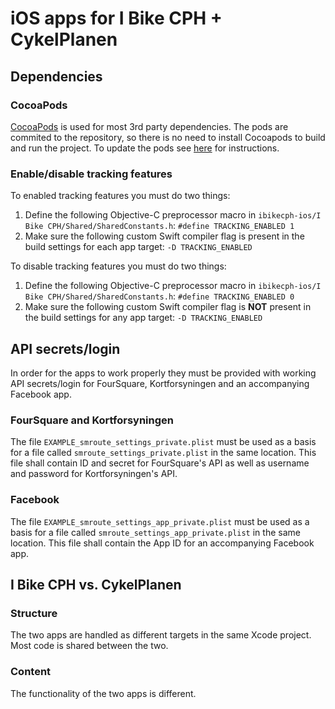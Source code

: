 # iOS apps for I Bike CPH + CykelPlanen 

## Dependencies
### CocoaPods
[CocoaPods](http://cocoapods.org) is used for most 3rd party dependencies. The pods are commited to the repository, so there is no need to install Cocoapods to build and run the project. To update the pods see [here](http://guides.cocoapods.org/using/getting-started.html) for instructions. 

### Enable/disable tracking features
To enabled tracking features you must do two things:
1. Define the following Objective-C preprocessor macro in `ibikecph-ios/I Bike CPH/Shared/SharedConstants.h`: `#define TRACKING_ENABLED 1`
2. Make sure the following custom Swift compiler flag is present in the build settings for each app target: `-D TRACKING_ENABLED`

To disable tracking features you must do two things:
1. Define the following Objective-C preprocessor macro in `ibikecph-ios/I Bike CPH/Shared/SharedConstants.h`: `#define TRACKING_ENABLED 0`
2. Make sure the following custom Swift compiler flag is **NOT** present in the build settings for any app target: `-D TRACKING_ENABLED`

## API secrets/login
In order for the apps to work properly they must be provided with working API secrets/login for FourSquare, Kortforsyningen and an accompanying Facebook app.

### FourSquare and Kortforsyningen
The file `EXAMPLE_smroute_settings_private.plist` must be used as a basis for a file called `smroute_settings_private.plist` in the same location. This file shall contain ID and secret for FourSquare's API as well as username and password for Kortforsyningen's API.

### Facebook
The file `EXAMPLE_smroute_settings_app_private.plist` must be used as a basis for a file called `smroute_settings_app_private.plist` in the same location. This file shall contain the App ID for an accompanying Facebook app.

## I Bike CPH vs. CykelPlanen
### Structure
The two apps are handled as different targets in the same Xcode project. Most code is shared between the two.
### Content
The functionality of the two apps is different.
